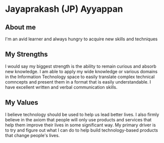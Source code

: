 
<!--
**jp-ayyappan/jp-ayyappan** is a ✨ _special_ ✨ repository because its `README.md` (this file) appears on your GitHub profile.

Here are some ideas to get you started:

- 🔭 I’m currently working on ...
- 🌱 I’m currently learning more about the Information Security domain. Specifically with respect to the toolset that practioners use and how they interact with real life scenarios.
- 👯 I’m looking to collaborate on ...
- 🤔 I’m looking for help with ...
- 💬 Ask me about ...
- 📫 How to reach me: ...
- 😄 Pronouns: ...
- ⚡ Fun fact: ...
-->


# Jayaprakash (JP) Ayyappan

## About me
I'm an avid learner and always hungry to acquire new skills and techniques

## My Strengths
I would say my biggest strength is the ability to remain curious and absorb new knowledge. I am able to apply my wide knowledge or various domains in the Information Technology space to easily translate complex technical comncepts and present them in a format that is easily understandable. 
I have excellent written and verbal communication skills.

## My Values
I believe technology should be used to help us lead better lives.  I also firmly believe in the axiom that people will only use products and services that help them improve their lives in some significant way. My primary driver is to try and figure out what I can do to help build technology-based products that change people's lives.


